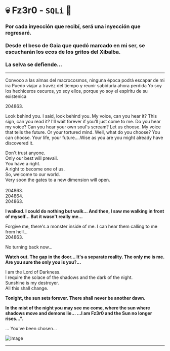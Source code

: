 # 💀 Fz3r0 - `SQLi` 💉

### Por cada inyección que recibí, será una inyección que regresaré. <br><br> Desde el beso de Gaia que quedó marcado en mi ser, se escucharán los ecos de los gritos del Xibalba. <br><br>  La selva se defiende... 

---

Convoco a las almas del macrocosmos, 
ninguna época podrá escapar de mi ira
Puedo viajar a travéz del tiempo y reunir sabiduría ahora perdida
Yo soy los hechiceros oscuros, yo soy ellos, porque yo soy el espíritu de su existenica


204863﻿. <br>

Look behind you. I said, look behind you. My voice, can you hear it? This sign, can you read it? I'll wait forever if you'll just come to me.
Do you hear my voice? Can you hear your own soul's scream? Let us choose. My voice that tells the future. Or your tortured mind. Well, what do you choose? You can choose. Your life, your future....Wise as you are you might already have discovered it. 

Don't trust anyone.<br> 
Only our best will prevail.<br>
You have a right.<br>
A right to become one of us.<br>
So, welcome to our world.<br>
Very soon the gates to a new dimension will open.<br><br>
204863. <br>
204864. <br>204863﻿.<br>

**I walked. I could do nothing but walk... And then, I saw me walking in front of myself... But it wasn't really me...**<br>

Forgive me, there's a monster inside of me. I can hear them calling to me from hell...<br>
204863﻿.

No turning back now...<br>

**Watch out. The gap in the door... It's a separate reality. The only me is me. Are you sure the only you is you?...**<br>

I am the Lord of Darkness. <br>
I require the solace of the shadows and the dark of the night. <br>
Sunshine is my destroyer. <br>
All this shall change. <br>

**Tonight, the sun sets forever. There shall never be another dawn.<br>**

**In the mist of the night you may see me come, where the sun where shadows move and demons lie... ...I am Fz3r0 and the Sun no longer rises...".** <br>

... You've been chosen...<br>

![image](https://github.com/Fz3r0/Fz3r0_-_SQLi/assets/94720207/37bbc806-a74a-4d97-9812-a26f0c616f5d)

---

